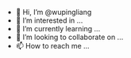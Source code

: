 - 👋 Hi, I’m @wupingliang
- 👀 I’m interested in ...
- 🌱 I’m currently learning ...
- 💞️ I’m looking to collaborate on ...
- 📫 How to reach me ...

<!---
wupingliang/wupingliang is a ✨ special ✨ repository because its `README.md` (this file) appears on your GitHub profile.
You can click the Preview link to take a look at your changes.
--->
